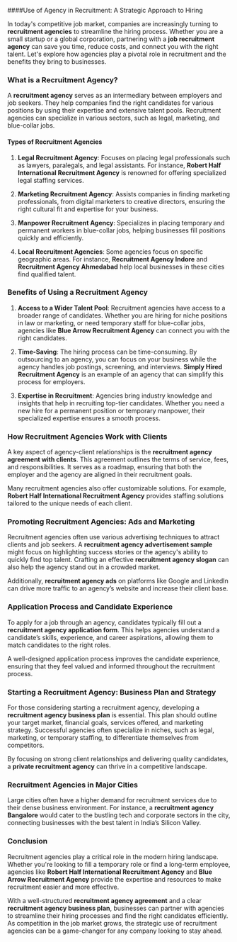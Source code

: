 ####Use of Agency in Recruitment: A Strategic Approach to Hiring

In today's competitive job market, companies are increasingly turning to **recruitment agencies** to streamline the hiring process. Whether you are a small startup or a global corporation, partnering with a **job recruitment agency** can save you time, reduce costs, and connect you with the right talent. Let's explore how agencies play a pivotal role in recruitment and the benefits they bring to businesses.

### What is a Recruitment Agency?

A **recruitment agency** serves as an intermediary between employers and job seekers. They help companies find the right candidates for various positions by using their expertise and extensive talent pools. Recruitment agencies can specialize in various sectors, such as legal, marketing, and blue-collar jobs.

#### Types of Recruitment Agencies

1. **Legal Recruitment Agency**: Focuses on placing legal professionals such as lawyers, paralegals, and legal assistants. For instance, **Robert Half International Recruitment Agency** is renowned for offering specialized legal staffing services.
   
2. **Marketing Recruitment Agency**: Assists companies in finding marketing professionals, from digital marketers to creative directors, ensuring the right cultural fit and expertise for your business.

3. **Manpower Recruitment Agency**: Specializes in placing temporary and permanent workers in blue-collar jobs, helping businesses fill positions quickly and efficiently.

4. **Local Recruitment Agencies**: Some agencies focus on specific geographic areas. For instance, **Recruitment Agency Indore** and **Recruitment Agency Ahmedabad** help local businesses in these cities find qualified talent.

### Benefits of Using a Recruitment Agency

1. **Access to a Wider Talent Pool**: Recruitment agencies have access to a broader range of candidates. Whether you are hiring for niche positions in law or marketing, or need temporary staff for blue-collar jobs, agencies like **Blue Arrow Recruitment Agency** can connect you with the right candidates.

2. **Time-Saving**: The hiring process can be time-consuming. By outsourcing to an agency, you can focus on your business while the agency handles job postings, screening, and interviews. **Simply Hired Recruitment Agency** is an example of an agency that can simplify this process for employers.

3. **Expertise in Recruitment**: Agencies bring industry knowledge and insights that help in recruiting top-tier candidates. Whether you need a new hire for a permanent position or temporary manpower, their specialized expertise ensures a smooth process.

### How Recruitment Agencies Work with Clients

A key aspect of agency-client relationships is the **recruitment agency agreement with clients**. This agreement outlines the terms of service, fees, and responsibilities. It serves as a roadmap, ensuring that both the employer and the agency are aligned in their recruitment goals.

Many recruitment agencies also offer customizable solutions. For example, **Robert Half International Recruitment Agency** provides staffing solutions tailored to the unique needs of each client.

### Promoting Recruitment Agencies: Ads and Marketing

Recruitment agencies often use various advertising techniques to attract clients and job seekers. A **recruitment agency advertisement sample** might focus on highlighting success stories or the agency's ability to quickly find top talent. Crafting an effective **recruitment agency slogan** can also help the agency stand out in a crowded market.

Additionally, **recruitment agency ads** on platforms like Google and LinkedIn can drive more traffic to an agency’s website and increase their client base.

### Application Process and Candidate Experience

To apply for a job through an agency, candidates typically fill out a **recruitment agency application form**. This helps agencies understand a candidate’s skills, experience, and career aspirations, allowing them to match candidates to the right roles.

A well-designed application process improves the candidate experience, ensuring that they feel valued and informed throughout the recruitment process.

### Starting a Recruitment Agency: Business Plan and Strategy

For those considering starting a recruitment agency, developing a **recruitment agency business plan** is essential. This plan should outline your target market, financial goals, services offered, and marketing strategy. Successful agencies often specialize in niches, such as legal, marketing, or temporary staffing, to differentiate themselves from competitors.

By focusing on strong client relationships and delivering quality candidates, a **private recruitment agency** can thrive in a competitive landscape.

### Recruitment Agencies in Major Cities

Large cities often have a higher demand for recruitment services due to their dense business environment. For instance, a **recruitment agency Bangalore** would cater to the bustling tech and corporate sectors in the city, connecting businesses with the best talent in India’s Silicon Valley.

### Conclusion

Recruitment agencies play a critical role in the modern hiring landscape. Whether you're looking to fill a temporary role or find a long-term employee, agencies like **Robert Half International Recruitment Agency** and **Blue Arrow Recruitment Agency** provide the expertise and resources to make recruitment easier and more effective. 

With a well-structured **recruitment agency agreement** and a clear **recruitment agency business plan**, businesses can partner with agencies to streamline their hiring processes and find the right candidates efficiently. As competition in the job market grows, the strategic use of recruitment agencies can be a game-changer for any company looking to stay ahead.
